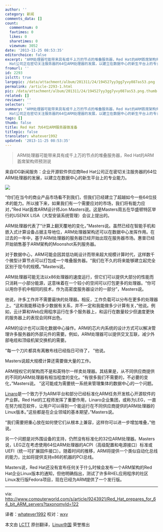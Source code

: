 ```yaml
---
author: ''
category: 新闻
comments_data: []
count:
  commentnum: 0
  favtimes: 0
  likes: 0
  sharetimes: 0
  viewnum: 3052
date: '2013-11-25 08:53:35'
editorchoice: false
excerpt: "ARM处理器可能带来具有成千上万的节点的堆叠服务器，Red Hat的ARM首席架构师预测说\r\n\r\n来自IDG新闻服务：企业开源软件供应商Red
  Hat公司正在密切关注服务器的64位ARM处理器的发展，以建立在数据中心的新生平台上的专业 ..."
fromurl: ''
id: 2293
islctt: true
largepic: /data/attachment/album/201311/24/194527yy3gg7yvy087as53.png
permalink: /article-2293-1.html
pic: /data/attachment/album/201311/24/194527yy3gg7yvy087as53.png.thumb.jpg
related: []
reviewer: ''
selector: ''
summary: "ARM处理器可能带来具有成千上万的节点的堆叠服务器，Red Hat的ARM首席架构师预测说\r\n\r\n来自IDG新闻服务：企业开源软件供应商Red
  Hat公司正在密切关注服务器的64位ARM处理器的发展，以建立在数据中心的新生平台上的专业 ..."
tags: []
thumb: false
title: Red Hat 为64位ARM服务器做准备
titlepic: false
translator: whatever1992
updated: '2013-11-25 08:53:35'
---
```



> 
> ARM处理器可能带来具有成千上万的节点的堆叠服务器，Red Hat的ARM首席架构师预测说
> 
> 
> 


来自IDG新闻服务：企业开源软件供应商Red Hat公司正在密切关注服务器的64位ARM处理器的发展，以建立在数据中心的新生平台上的专业能力。


![](/data/attachment/album/201311/24/194527yy3gg7yvy087as53.png)


“你们在当今的商业产品市场看不到我们，但我们已经建立了超越如今一些64位技术的能力。所以接下来，如果我们有一个需要应对的市场，我们将有能力应对，”Red Hat首席ARM设计师Jon Masters说。这是Masters周五在华盛顿特区举行的USENIX LISA（大型安装系统管理）会议上提出的。


ARM处理器代表了“计算上翻天覆地的变化，”Masters说。虽然已经在智能手机和嵌入式计算设备占据主导地位，ARM处理器架构还可以在数据中心发挥作用。在过去的一年中，基于ARM处理器的服务器已经开始出现在服务器市场。惠普已经开始销售基于ARM架构的Moonshot系列服务器。


对于数据中心，ARM可能会因其低功耗设计而带来超大规模计算时代，这样数千个微型计算节点可以打包成一个堆叠服务器。“我们在不久的将来能够建立起完全区别于现今的规模。”Masters说。


ARM处理器可能无法以x86处理器的速度运行，但它们可以提供大部分的性能而只消耗一小部分能源，这意味着在一个较小的空间可以打包更多的处理器。“你可以用你手机中相同的技术，作为高密度服务器设计的一部分”，Masters说。


他说，许多工作并不需要最快的处理器。相反，工作负载可以分布在更多的处理器上。“这和我能移动多少数据有关系，并不一定和我能做多少计算有关，”他说。例如，云计算和Web应用程序运行在多个服务器上，和运行在数量较少但速度更快的服务器上的表现会同样出色。


ARM的设计也可以简化数据中心操作。ARM的芯片内系统的设计方式可以解决管理许多服务器的外部元件的需要。例如，ARM处理器可以提供交叉互联，减少外部电缆和顶级机架交换机的需要。


“每一个刀片都具有离散布线已经指日可待了， ”他说。


Masters说超大规模计算还需要做大量的工作。


ARM授权它的架构而不是和英特尔一样卖处理器。其结果是，从不同供应商提供的不同的ARM处理器有相当程度的变化。“有很多我们不需要的，不必要的变化，”Masters说。 ”这可能成为需要统一系统来管理集体的数据中心的一个问题。


[Linaro](http://www.linaro.org/)是一个致力于为ARM平台和部分已经标准化ARM任务开发核心开源软件的产业群。Red Hat的工程师发挥了重要作用，Linaro企业集团，或称为LEG，一直在努力规范软件，让用户可以得到一个能运行在不同供应商提供的ARM处理器的Linux版本。”这些都是在企业领域的基本期望，”Masters说。


“我们需要把重心放在如何使它们从根本上兼容，这样你可以进一步增加堆叠，”他说。


另一个问题是对外围设备的支持，仍然没有标准化的32位ARM处理器。Masters说，LEG正在考虑使用64位ARM处理器的ACPI（高级配置和电源接口）标准或UEFI（统一可扩展固件接口）。随着时间的推移，ARM将提供一个类似自动化总线的能力，比如将提供支持x86的机器的PCI总线。


Masters说，Red Hat还没有宣布任何关于什么时候会发布一个ARM架构的Red Hat企业Linux版本的通知，但他明确指出，测试了许多RHEL应用程序的社区Linux发行版Fedora项目，现在已经为ARM提供了一个发行版。




---


via: <http://www.computerworld.com/s/article/9243921/Red_Hat_prepares_for_64_bit_ARM_servers?taxonomyId=122>


译者：[whatever1992](https://github.com/whatever1992) 校对：[wxy](https://github.com/wxy)


本文由 [LCTT](https://github.com/LCTT/TranslateProject) 原创翻译，[Linux中国](http://linux.cn/) 荣誉推出